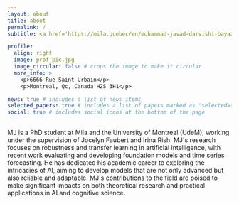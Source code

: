 ```yaml
---
layout: about
title: about
permalink: /
subtitle: <a href='https://mila.quebec/en/mohammad-javad-darvishi-bayazi-darvishi-bayazi'>Mila</a>. Umontreal, Montreal, Canada.

profile:
  align: right
  image: prof_pic.jpg
  image_circular: false # crops the image to make it circular
  more_info: >
    <p>6666 Rue Saint-Urbain</p>
    <p>Montreal, Qc, Canada H2S 3H1</p>

news: true # includes a list of news items
selected_papers: true # includes a list of papers marked as "selected={true}"
social: true # includes social icons at the bottom of the page
---
```


MJ is a PhD student at Mila and the University of Montreal (UdeM), working under the supervision of Jocelyn Faubert and Irina Rish. MJ's research focuses on robustness and transfer learning in artificial intelligence, with recent work evaluating and developing foundation models and time series forecasting. He has dedicated his academic career to exploring the intricacies of AI, aiming to develop models that are not only advanced but also reliable and adaptable. MJ's contributions to the field are poised to make significant impacts on both theoretical research and practical applications in AI and cognitive science.
<!-- Write your biography here. Tell the world about yourself. Link to your favorite [subreddit](http://reddit.com). You can put a picture in, too. The code is already in, just name your picture `prof_pic.jpg` and put it in the `img/` folder. -->

<!-- Put your address / P.O. box / other info right below your picture. You can also disable any of these elements by editing `profile` property of the YAML header of your `_pages/about.md`. Edit `_bibliography/papers.bib` and Jekyll will render your [publications page](/al-folio/publications/) automatically.

Link to your social media connections, too. This theme is set up to use [Font Awesome icons](https://fontawesome.com/) and [Academicons](https://jpswalsh.github.io/academicons/), like the ones below. Add your Facebook, Twitter, LinkedIn, Google Scholar, or just disable all of them. -->
